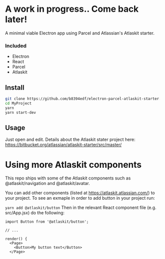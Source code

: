 # A work in progress.. Come back later!

A minimal viable Electron app using Parcel and Atlassian's Atlaskit starter.

### Included
  - Electron
  - React
  - Parcel
  - Atlaskit
  
## Install
```bash
git clone https://github.com/b8394edf/electron-parcel-atlaskit-starter.git MyProject
cd MyProject
yarn
yarn start-dev
```

## Usage
Just open and edit. Details about the Atlaskit stater project here: https://bitbucket.org/atlassian/atlaskit-starter/src/master/


# Using more Atlaskit components
This repo ships with some of the Atlaskit components such as @atlaskit/navigation and @atlaskit/avatar.

You can add other components (listed at https://atlaskit.atlassian.com/) to your project. To see an exmaple in order to add button in your project run:

```yarn add @atlaskit/button```
Then in the relevant React component file (e.g. src/App.jsx) do the following:

```
import Button from '@atlaskit/button';

// ...

render() {
  <Page>
    <Button>My button text</Button>
  </Page>
```
